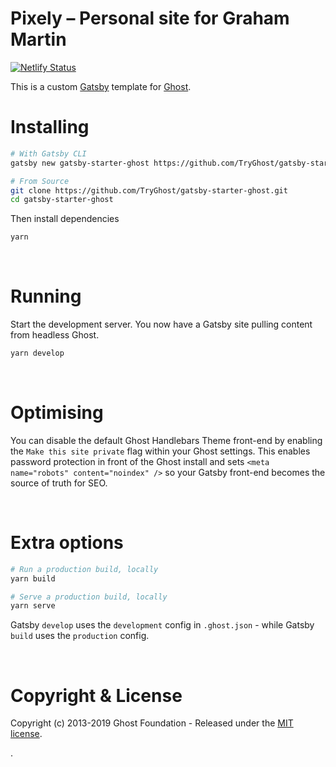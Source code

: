 # Pixely – Personal site for Graham Martin

[![Netlify Status](https://api.netlify.com/api/v1/badges/5877c28b-ce78-4541-84f9-e97d9b91ce9c/deploy-status)](https://app.netlify.com/sites/wonderful-meninsky-eec361/deploys)

This is a custom [Gatsby](https://gatsbyjs.org) template for [Ghost](https://ghost.org).

# Installing

```bash
# With Gatsby CLI
gatsby new gatsby-starter-ghost https://github.com/TryGhost/gatsby-starter-ghost.git
```

```bash
# From Source
git clone https://github.com/TryGhost/gatsby-starter-ghost.git
cd gatsby-starter-ghost
```

Then install dependencies

```bash
yarn
```

&nbsp;

# Running

Start the development server. You now have a Gatsby site pulling content from headless Ghost.

```bash
yarn develop
```

&nbsp;

# Optimising

You can disable the default Ghost Handlebars Theme front-end by enabling the `Make this site private` flag within your Ghost settings. This enables password protection in front of the Ghost install and sets `<meta name="robots" content="noindex" />` so your Gatsby front-end becomes the source of truth for SEO.

&nbsp;

# Extra options

```bash
# Run a production build, locally
yarn build

# Serve a production build, locally
yarn serve
```

Gatsby `develop` uses the `development` config in `.ghost.json` - while Gatsby `build` uses the `production` config.

&nbsp;

# Copyright & License

Copyright (c) 2013-2019 Ghost Foundation - Released under the [MIT license](LICENSE).

.